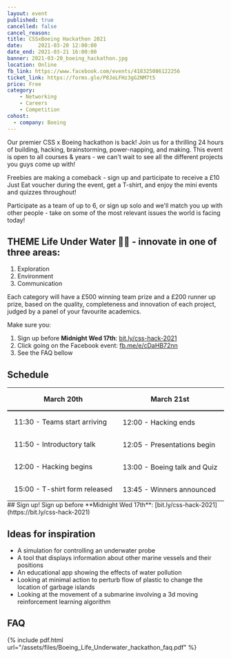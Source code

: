 ```yaml
---
layout: event
published: true
cancelled: false
cancel_reason:
title: CSSxBoeing Hackathon 2021
date:     2021-03-20 12:00:00
date_end: 2021-03-21 16:00:00
banner: 2021-03-20_boeing_hackathon.jpg
location: Online
fb_link: https://www.facebook.com/events/418325086122256
ticket_link: https://forms.gle/P8JeLFHz3gG2NM7t5
price: Free
category:
    - Networking
    - Careers
    - Competition
cohost:
  - company: Boeing
---
```

Our premier CSS x Boeing hackathon is back! Join us for a thrilling 24 hours of building, hacking, brainstorming, power-napping, and making. This event is open to all courses & years - we can't wait to see all the different projects you guys come up with!

Freebies are making a comeback - sign up and participate to receive a £10 Just Eat voucher during the event, get a T-shirt, and enjoy the mini events and quizzes throughout!

Participate as a team of up to 6, or sign up solo and we'll match you up with other people - take on some of the most relevant issues the world is facing today!

## THEME Life Under Water 🌊🌱 - innovate in one of three areas:
1. Exploration
1. Environment
1. Communication

Each category will have a £500 winning team prize and a £200 runner up prize, based on the quality, completeness and innovation of each project, judged by a panel of your favourite academics.

Make sure you:
1. Sign up before **Midnight Wed 17th**: [bit.ly/css-hack-2021](https://bit.ly/css-hack-2021)
1. Click going on the Facebook event: [fb.me/e/cDaHB72nn](https://fb.me/e/cDaHB72nn)
1. See the FAQ bellow

## Schedule
<table style="margin: 0.75em auto 0;">
  <thead>
    <tr>
      <th style="text-align: center; padding-left: 1em; border-bottom: 2px solid #1d1b1e; font-weight: bold;">March 20th</th>
      <th style="text-align: center; padding: 1em; border-bottom: 2px solid #1d1b1e; font-weight: bold;">March 21st</th>
    </tr>
  </thead>
  <tbody>
    <tr>
      <td style="padding-left: 1em;">11:30 - Teams start arriving</td>
      <td style="padding: 1em;">12:00 - Hacking ends</td>
    </tr>
    <tr>
      <td style="padding-left: 1em;">11:50 - Introductory talk</td>
      <td style="padding: 1em;">12:05 - Presentations begin</td>
    </tr>
    <tr>
      <td style="padding-left: 1em;">12:00 - Hacking begins</td>
      <td style="padding: 1em;">13:00 - Boeing talk and Quiz</td>
    </tr>
    <tr>
      <td style="padding-left: 1em;">15:00 - T-shirt form released</td>
      <td style="padding: 1em;">13:45 - Winners announced</td>
    </tr>
  </tbody>
</table>
## Sign up!
Sign up before **Midnight Wed 17th**: [bit.ly/css-hack-2021](https://bit.ly/css-hack-2021)

## Ideas for inspiration
- A simulation for controlling an underwater probe
- A tool that displays information about other marine vessels and their positions
- An educational app showing the effects of water pollution
- Looking at minimal action to perturb flow of plastic to change the location of garbage islands
- Looking at the movement of a submarine involving a 3d moving reinforcement learning algorithm

## FAQ
{% include pdf.html url="/assets/files/Boeing_Life_Underwater_hackathon_faq.pdf" %}
